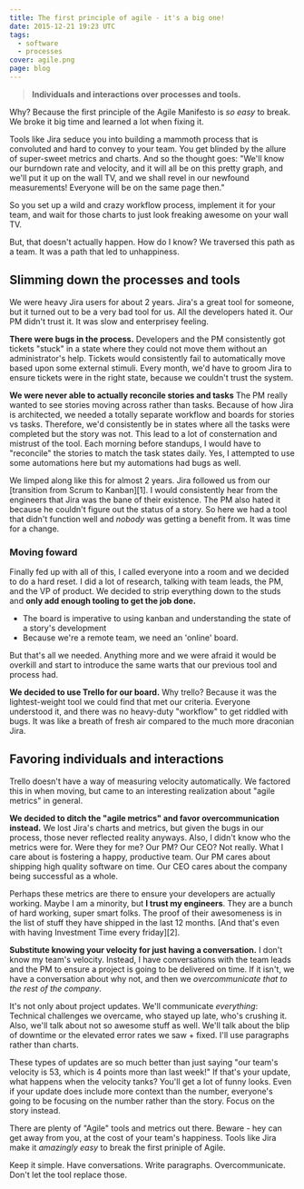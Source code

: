 ```yaml
---
title: The first principle of agile - it's a big one!
date: 2015-12-21 19:23 UTC
tags:
  - software
  - processes
cover: agile.png
page: blog
---
```


> **Individuals and interactions over processes and tools.**

Why?  Because the first principle of the Agile Manifesto is *so easy* to break.  We broke it big time and learned a lot when fixing it.

Tools like Jira seduce you into building a mammoth process that is convoluted and hard to convey to your team.  You get blinded by the allure of super-sweet metrics and charts.  And so the thought goes:  "We'll know our burndown rate and velocity, and it will all be on this pretty graph, and we'll put it up on the wall TV, and we shall revel in our newfound measurements!  Everyone will be on the same page then."

So you set up a wild and crazy workflow process, implement it for your team, and wait for those charts to just look freaking awesome on your wall TV.

But, that doesn't actually happen.  How do I know?  We traversed this path as a team.  It was a path that led to unhappiness.

## Slimming down the processes and tools

We were heavy Jira users for about 2 years.  Jira's a great tool for someone, but it turned out to be a very bad tool for us.  All the developers hated it.  Our PM didn't trust it.  It was slow and enterprisey feeling.

**There were bugs in the process.**  Developers and the PM consistently got tickets "stuck" in a state where they could not move them without an administrator's help.   Tickets would consistently fail to automatically move based upon some external stimuli.   Every month, we'd have to groom Jira to ensure tickets were in the right state, because we couldn't trust the system.

**We were never able to actually reconcile stories and tasks**  The PM really wanted to see stories moving across rather than tasks.  Because of how Jira is architected, we needed a totally separate workflow and boards for stories vs tasks.  Therefore, we'd consistently be in states where all the tasks were completed but the story was not.  This lead to a lot of consternation and mistrust of the tool.  Each morning before standups, I would have to "reconcile" the stories to match the task states daily.  Yes, I attempted to use some automations here but my automations had bugs as well.

We limped along like this for almost 2 years.  Jira followed us from our [transition from Scrum to Kanban][1].  I would consistently hear from the engineers that Jira was the bane of their existence.  The PM also hated it because he couldn't figure out the status of a story.  So here we had a tool that didn't function well and *nobody* was getting a benefit from.  It was time for a change.

### Moving foward

Finally fed up with all of this, I called everyone into a room and we decided to do a hard reset.  I did a lot of research, talking with team leads, the PM, and the VP of product.  We decided to strip everything down to the studs and **only add enough tooling to get the job done.**

* The board is imperative to using kanban and understanding the state of a story's development
* Because we're a remote team, we need an 'online' board.

But that's all we needed.  Anything more and we were afraid it would be overkill and start to introduce the same warts that our previous tool and process had.

**We decided to use Trello for our board.** Why trello?  Because it was the lightest-weight tool we could find that met our criteria.  Everyone understood it, and there was no heavy-duty "workflow" to get riddled with bugs.  It was like a breath of fresh air compared to the much more draconian Jira.

## Favoring individuals and interactions

Trello doesn't have a way of measuring velocity automatically.  We factored this in when moving, but came to an interesting realization about "agile metrics" in general.

**We decided to ditch the "agile metrics" and favor overcommunication instead.**  We lost Jira's charts and metrics, but given the bugs in our process, those never reflected reality anyways.   Also, I didn't know who the metrics were for.  Were they for me?  Our PM?  Our CEO?  Not really. What I care about is fostering a happy, productive team.  Our PM cares about shipping high quality software on time.  Our CEO cares about the company being successful as a whole.

Perhaps these metrics are there to ensure your developers are actually working.  Maybe I am a minority, but **I trust my engineers**.  They are a bunch of hard working, super smart folks.  The proof of their awesomeness is in the list of stuff they have shipped in the last 12 months.  [And that's even with having Investment Time every friday][2].

**Substitute knowing your velocity for just having a conversation.**  I don't know my team's velocity.   Instead, I have conversations with the team leads and the PM to ensure a project is going to be delivered on time.  If it isn't, we have a conversation about why not, and then we *overcommunicate that to the rest of the company*.

It's not only about project updates.  We'll communicate *everything*:  Technical challenges we overcame, who stayed up late, who's crushing it.  Also, we'll talk about not so awesome stuff as well.  We'll talk about the blip of downtime or the elevated error rates we saw + fixed.  I'll use paragraphs rather than charts.

These types of updates are so much better than just saying "our team's velocity is 53, which is 4 points more than last week!"  If that's your update, what happens when the velocity tanks?  You'll get a lot of funny looks.   Even if your update does include more context than the number, everyone's going to be focusing on the number rather than the story.  Focus on the story instead.

There are plenty of "Agile" tools and metrics out there.  Beware - hey can get away from you, at the cost of your team's happiness.  Tools like Jira make it *amazingly easy* to break the first priniple of Agile.

Keep it simple. Have conversations. Write paragraphs. Overcommunicate.  Don't let the tool replace those.

